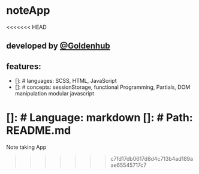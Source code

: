 # noteApp
<<<<<<< HEAD
## developed by [@Goldenhub](https://github.io/goldenhub)
## features:
- []: # languages: SCSS, HTML, JavaScript
- []: # concepts: sessionStorage, functional Programming, Partials, DOM manipulation modular javascript


[]: # Language: markdown
[]: # Path: README.md
=======
Note taking App
>>>>>>> c7fd17db0617d8d4c713b4ad189aae65545717c7
